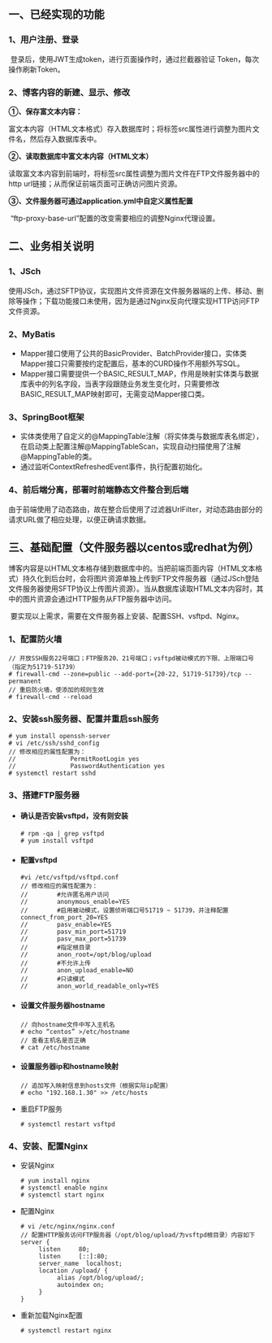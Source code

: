 
## 一、已经实现的功能

### 1、用户注册、登录

​        登录后，使用JWT生成token，进行页面操作时，通过拦截器验证 Token，每次操作刷新Token。

### 2、博客内容的新建、显示、修改

**①、保存富文本内容：**

​        富文本内容（HTML文本格式）存入数据库时；将<img>标签src属性进行调整为图片文件名，然后存入数据库表中。

**②、读取数据库中富文本内容（HTML文本）**

​        读取富文本内容到前端时，将<img>标签src属性调整为图片文件在FTP文件服务器中的http url链接；从而保证前端页面可正确访问图片资源。

**③、文件服务器可通过application.yml中自定义属性配置**

​        “ftp-proxy-base-url”配置的改变需要相应的调整Nginx代理设置。




## 二、业务相关说明

### 1、JSch

​        使用JSch，通过SFTP协议，实现图片文件资源在文件服务器端的上传、移动、删除等操作；下载功能接口未使用，因为是通过Nginx反向代理实现HTTP访问FTP文件资源。

### 2、MyBatis

* Mapper接口使用了公共的BasicProvider、BatchProvider接口，实体类Mapper接口只需要按约定配置后，基本的CURD操作不用额外写SQL。
* Mapper接口需要提供一个BASIC_RESULT_MAP，作用是映射实体类与数据库表中的列名字段，当表字段跟随业务发生变化时，只需要修改BASIC_RESULT_MAP映射即可，无需变动Mapper接口类。

### 3、SpringBoot框架

* 实体类使用了自定义的@MappingTable注解（将实体类与数据库表名绑定），在启动类上配置注解@MappingTableScan，实现自动扫描使用了注解@MappingTable的类。
* 通过监听ContextRefreshedEvent事件，执行配置初始化。

###  4、前后端分离，部署时前端静态文件整合到后端

​        由于前端使用了动态路由，故在整合后使用了过滤器UrlFilter，对动态路由部分的请求URL做了相应处理，以便正确请求数据。




## 三、基础配置（文件服务器以centos或redhat为例）

​        博客内容是以HTML文本格存储到数据库中的。当把前端页面内容（HTML文本格式）持久化到后台时，会将图片资源单独上传到FTP文件服务器（通过JSch登陆文件服务器使用SFTP协议上传图片资源）。当从数据库读取HTML文本内容时，其中的图片资源会通过HTTP服务从FTP服务器中访问。

​        要实现以上需求，需要在文件服务器上安装、配置SSH、vsftpd、Nginx。

### **1、配置防火墙**

```shell
// 开放SSH服务22号端口；FTP服务20、21号端口；vsftpd被动模式的下限、上限端口号（指定为51719-51739）
# firewall-cmd --zone=public --add-port={20-22, 51719-51739}/tcp --permanent
// 重启防火墙，使添加的规则生效
# firewall-cmd --reload
```

### **2、安装ssh服务器、配置并重启ssh服务**

```shell
# yum install openssh-server
# vi /etc/ssh/sshd_config
// 修改相应的属性配置为：
//               PermitRootLogin yes 
//               PasswordAuthentication yes
# systemctl restart sshd
```

### **3、搭建FTP服务器**

- #### 确认是否安装vsftpd，没有则安装

  ```shell
  # rpm -qa | grep vsftpd
  # yum install vsftpd
  ```

- #### 配置vsftpd

  ```shell
  #vi /etc/vsftpd/vsftpd.conf
  // 修改相应的属性配置为：
  //        #允许匿名用户访问
  //        anonymous_enable=YES
  //        #启用被动模式，设置侦听端口号51719 ~ 51739，并注释配置connect_from_port_20=YES
  //        pasv_enable=YES
  //        pasv_min_port=51719
  //        pasv_max_port=51739
  //        #指定根目录
  //        anon_root=/opt/blog/upload
  //        #不允许上传
  //        anon_upload_enable=NO
  //        #只读模式
  //        anon_world_readable_only=YES
  ```

- #### 设置文件服务器hostname

  ```shell
  // 向hostname文件中写入主机名
  # echo “centos” >/etc/hostname
  // 查看主机名是否正确
  # cat /etc/hostname
  ```

- #### 设置服务器ip和hostname映射

  ```shell
  // 追加写入映射信息到hosts文件（根据实际ip配置）
  # echo "192.168.1.30" >> /etc/hosts
  ```

- 重启FTP服务

  ```shell
  # systemctl restart vsftpd
  ```

### **4、安装、配置Nginx**

- 安装Nginx

  ```shell
  # yum install nginx
  # systemctl enable nginx
  # systemctl start nginx
  ```

- 配置Nginx

  ```shell
  # vi /etc/nginx/nginx.conf
  // 配置HTTP服务访问FTP服务器（/opt/blog/upload/为vsftpd根目录）内容如下
  server {
       listen     80;
       listen     [::]:80;
       server_name  localhost;    
       location /upload/ {
            alias /opt/blog/upload/;
            autoindex on;
       }
  }
  ```

- 重新加载Nginx配置

  ```
  # systemctl restart nginx
  ```

